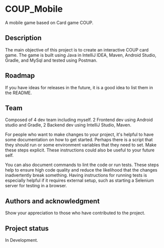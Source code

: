 
# COUP_Mobile
A mobile game based on Card game COUP.

## Description
The main objective of this project is to create an interactive COUP card game. The game is built using Java in IntelliJ IDEA, Maven, Android Studio, Gradle, and MySql and tested using Postman.

<!--##
## Visuals
Depending on what you are making, it can be a good idea to include screenshots or even a video (you'll frequently see GIFs rather than actual videos). Tools like ttygif can help, but check out Asciinema for a more sophisticated method.

## Installation

 Usage
Use examples liberally, and show the expected output if you can. It's helpful to have inline the smallest example of usage that you can demonstrate, while providing links to more sophisticated examples if they are too long to reasonably include in the README.

## Support
Tell people where they can go to for help. It can be any combination of an issue tracker, a chat room, an email address, etc.
-->

## Roadmap
If you have ideas for releases in the future, it is a good idea to list them in the README.

## Team
Composed of 4 dev team including myself. 2 Frontend dev using Android studio and Gradle, 2 Backend dev using IntelliJ Studio, Maven. 

For people who want to make changes to your project, it's helpful to have some documentation on how to get started. Perhaps there is a script that they should run or some environment variables that they need to set. Make these steps explicit. These instructions could also be useful to your future self.

You can also document commands to lint the code or run tests. These steps help to ensure high code quality and reduce the likelihood that the changes inadvertently break something. Having instructions for running tests is especially helpful if it requires external setup, such as starting a Selenium server for testing in a browser.

## Authors and acknowledgment
Show your appreciation to those who have contributed to the project.

<!--## License
For open source projects, say how it is licensed.
-->
## Project status
In Development.
